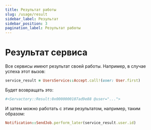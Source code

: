 ```yaml
---
title: Результат работы
slug: /usage/result
sidebar_label: Результат
sidebar_position: 3
pagination_label: Результат работы
---
```


# Результат сервиса

Все сервисы имеют результат своей работы. Например, в случае успеха этот вызов:

```ruby
service_result = UsersService::Accept.call!(user: User.first)
```

Будет возвращать это:

```ruby
#<Servactory::Result:0x0000000107ad9e88 @user="...">
```

И затем можно работать с этим результатом, например, таким образом:

```ruby
Notification::SendJob.perform_later(service_result.user.id)
```
